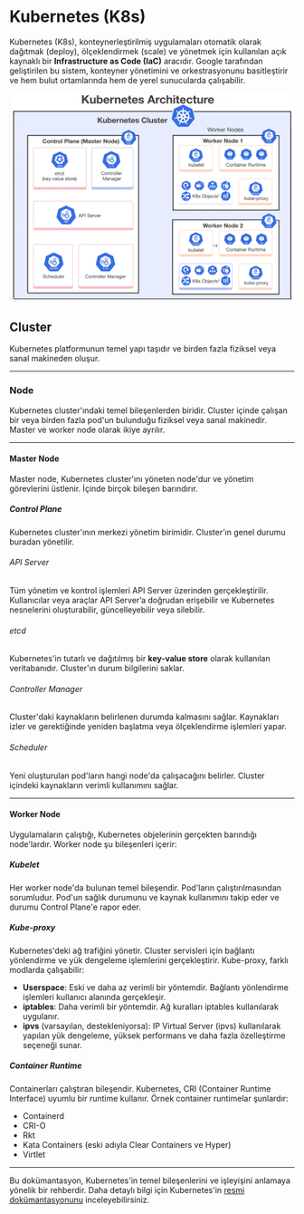 # Kubernetes (K8s)

Kubernetes (K8s), konteynerleştirilmiş uygulamaları otomatik olarak dağıtmak (deploy), ölçeklendirmek (scale) ve yönetmek için kullanılan açık kaynaklı bir **Infrastructure as Code (IaC)** aracıdır. Google tarafından geliştirilen bu sistem, konteyner yönetimini ve orkestrasyonunu basitleştirir ve hem bulut ortamlarında hem de yerel sunucularda çalışabilir. 


![Kubernetes Yapısı ](resimler/k8s-architecture.png)




## Cluster

Kubernetes platformunun temel yapı taşıdır ve birden fazla fiziksel veya sanal makineden oluşur.

---

### Node

Kubernetes cluster'ındaki temel bileşenlerden biridir. Cluster içinde çalışan bir veya birden fazla pod'un bulunduğu fiziksel veya sanal makinedir. Master ve worker node olarak ikiye ayrılır.

---


#### Master Node

Master node, Kubernetes cluster'ını yöneten node'dur ve yönetim görevlerini üstlenir. İçinde birçok bileşen barındırır.

##### Control Plane

Kubernetes cluster'ının merkezi yönetim birimidir. Cluster’ın genel durumu buradan yönetilir.

###### API Server
Tüm yönetim ve kontrol işlemleri API Server üzerinden gerçekleştirilir. Kullanıcılar veya araçlar API Server’a doğrudan erişebilir ve Kubernetes nesnelerini oluşturabilir, güncelleyebilir veya silebilir.

###### etcd
Kubernetes'in tutarlı ve dağıtılmış bir **key-value store** olarak kullanılan veritabanıdır. Cluster'ın durum bilgilerini saklar.

###### Controller Manager
Cluster'daki kaynakların belirlenen durumda kalmasını sağlar. Kaynakları izler ve gerektiğinde yeniden başlatma veya ölçeklendirme işlemleri yapar.

###### Scheduler
Yeni oluşturulan pod'ların hangi node'da çalışacağını belirler. Cluster içindeki kaynakların verimli kullanımını sağlar.

---

#### Worker Node

Uygulamaların çalıştığı, Kubernetes objelerinin gerçekten barındığı node'lardır. Worker node şu bileşenleri içerir:

##### Kubelet
Her worker node'da bulunan temel bileşendir. Pod'ların çalıştırılmasından sorumludur. Pod'un sağlık durumunu ve kaynak kullanımını takip eder ve durumu Control Plane'e rapor eder.

##### Kube-proxy
Kubernetes'deki ağ trafiğini yönetir. Cluster servisleri için bağlantı yönlendirme ve yük dengeleme işlemlerini gerçekleştirir. Kube-proxy, farklı modlarda çalışabilir:

- **Userspace**: Eski ve daha az verimli bir yöntemdir. Bağlantı yönlendirme işlemleri kullanıcı alanında gerçekleşir.
- **iptables**: Daha verimli bir yöntemdir. Ağ kuralları iptables kullanılarak uygulanır.
- **ipvs** (varsayılan, destekleniyorsa): IP Virtual Server (ipvs) kullanılarak yapılan yük dengeleme, yüksek performans ve daha fazla özelleştirme seçeneği sunar.

##### Container Runtime
Containerları çalıştıran bileşendir. Kubernetes, CRI (Container Runtime Interface) uyumlu bir runtime kullanır. Örnek container runtimelar şunlardır:

- Containerd
- CRI-O
- Rkt
- Kata Containers (eski adıyla Clear Containers ve Hyper)
- Virtlet

---

Bu dokümantasyon, Kubernetes'in temel bileşenlerini ve işleyişini anlamaya yönelik bir rehberdir. Daha detaylı bilgi için Kubernetes'in [resmi dokümantasyonunu](https://kubernetes.io/docs/home/) inceleyebilirsiniz.
